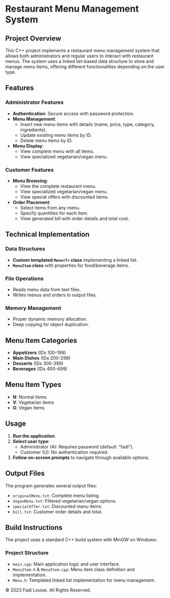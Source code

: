 # Restaurant Menu Management System

## Project Overview
This C++ project implements a restaurant menu management system that allows both administrators and regular users to interact with restaurant menus. The system uses a linked list-based data structure to store and manage menu items, offering different functionalities depending on the user type.

## Features

### Administrator Features
- **Authentication**: Secure access with password protection.
- **Menu Management**:
  - Insert new menu items with details (name, price, type, category, ingredients).
  - Update existing menu items by ID.
  - Delete menu items by ID.
- **Menu Display**:
  - View complete menu with all items.
  - View specialized vegetarian/vegan menu.

### Customer Features
- **Menu Browsing**:
  - View the complete restaurant menu.
  - View specialized vegetarian/vegan menu.
  - View special offers with discounted items.
- **Order Placement**:
  - Select items from any menu.
  - Specify quantities for each item.
  - View generated bill with order details and total cost.

## Technical Implementation

### Data Structures
- **Custom templated `Menu<T>` class** implementing a linked list.
- **`MenuItem` class** with properties for food/beverage items.

### File Operations
- Reads menu data from text files.
- Writes menus and orders to output files.

### Memory Management
- Proper dynamic memory allocation.
- Deep copying for object duplication.

## Menu Item Categories
- **Appetizers** (IDs 100-199)
- **Main Dishes** (IDs 200-299)
- **Desserts** (IDs 300-399)
- **Beverages** (IDs 400-499)

## Menu Item Types
- **N**: Normal items
- **V**: Vegetarian items
- **G**: Vegan items

## Usage
1. **Run the application**.
2. **Select user type**:
   - Administrator (A): Requires password (default: "fadi").
   - Customer (U): No authentication required.
3. **Follow on-screen prompts** to navigate through available options.

## Output Files
The program generates several output files:
- `originalMenu.txt`: Complete menu listing.
- `VeganMenu.txt`: Filtered vegetarian/vegan options.
- `specialOffer.txt`: Discounted menu items.
- `bill.txt`: Customer order details and total.

## Build Instructions
The project uses a standard C++ build system with MinGW on Windows:

### Project Structure
- `main.cpp`: Main application logic and user interface.
- `MenuItem.h` & `MenuItem.cpp`: Menu item class definition and implementation.
- `Menu.h`: Templated linked list implementation for menu management.

© 2023 Fadi Louise. All Rights Reserved.
